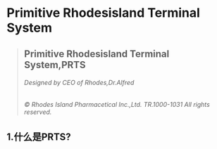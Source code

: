 # Primitive Rhodesisland Terminal System



> ## Primitive Rhodesisland Terminal System,PRTS
> 
> ###### Designed by CEO of Rhodes,Dr.Alfred
> 
> ###### © Rhodes Island Pharmacetical Inc.,Ltd. TR.1000-1031 All rights reserved.



## 1.什么是PRTS?




